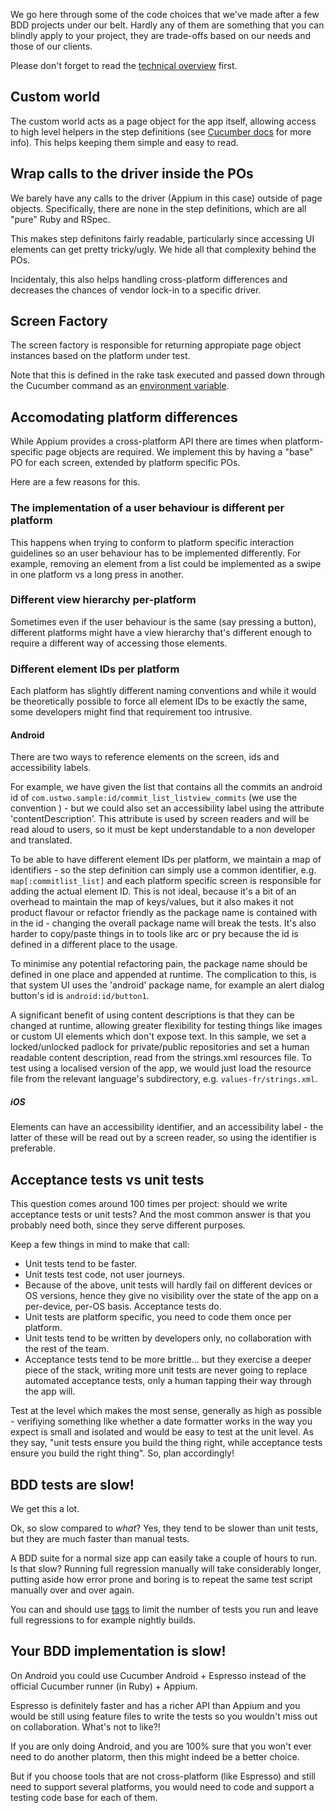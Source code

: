 We go here through some of the code choices that we've made after a few BDD projects under our belt. Hardly any of them are something that you can blindly apply to your project, they are trade-offs based on our needs and those of our clients.

Please don't forget to read the [technical overview](overview.md) first.

## Custom world

The custom world acts as a page object for the app itself, allowing access to high level helpers in the step definitions (see [Cucumber docs](https://github.com/cucumber/cucumber/wiki/A-Whole-New-World) for more info). This helps keeping them simple and easy to read.

## Wrap calls to the driver inside the POs

We barely have any calls to the driver (Appium in this case) outside of page objects. Specifically, there are none in the step definitions, which are all "pure" Ruby and RSpec.

This makes step definitons fairly readable, particularly since accessing UI elements can get pretty tricky/ugly. We hide all that complexity behind the POs.

Incidentaly, this also helps handling cross-platform differences and decreases the chances of vendor lock-in to a specific driver.

## Screen Factory

The screen factory is responsible for returning appropiate page object instances based on the platform under test. 

Note that this is defined in the rake task executed and passed down through the Cucumber command as an [environment variable](https://github.com/cucumber/cucumber/wiki/Environment-Variables).

## Accomodating platform differences

While Appium provides a cross-platform API there are times when platform-specific page objects are required. We implement this by having a "base" PO for each screen, extended by platform specific POs. 

Here are a few reasons for this.

### The implementation of a user behaviour is different per platform

This happens when trying to conform to platform specific interaction guidelines so an user behaviour has to be implemented differently. For example, removing an element from a list could be implemented as a swipe in one platform vs a long press in another.

### Different view hierarchy per-platform

Sometimes even if the user behaviour is the same (say pressing a button), different platforms might have a view hierarchy that's different enough to require a different way of accessing those elements.

### Different element IDs per platform

Each platform has slightly different naming conventions and while it would be theoretically possible to force all element IDs to be exactly the same, some developers might find that requirement too intrusive.

#### Android

There are two ways to reference elements on the screen, ids and accessibility labels.

For example, we have given the list that contains all the commits an android id of `com.ustwo.sample:id/commit_list_listview_commits` (we use the convention <screen name>_<type>_<purpose>) - but we could also set an accessibility label using the attribute 'contentDescription'. This attribute is used by screen readers and will be read aloud to users, so it must be kept understandable to a non developer and translated. 

To be able to have different element IDs per platform, we maintain a map of identifiers - so the step definition can simply use a common identifier, e.g. `map[:commitlist_list]` and each platform specific screen is responsible for adding the actual element ID. This is not ideal, because it's a bit of an overhead to maintain the map of keys/values, but it also makes it not product flavour or refactor friendly as the package name is contained with in the id - changing the overall package name will break the tests. It's also harder to copy/paste things in to tools like arc or pry because the id is defined in a different place to the usage.

To minimise any potential refactoring pain, the package name should be defined in one place and appended at runtime. The complication to this, is that system UI uses the 'android' package name, for example an alert dialog button's id is `android:id/button1`.

A significant benefit of using content descriptions is that they can be changed at runtime, allowing greater flexibility for testing things like images or custom UI elements which don't expose text. In this sample, we set a locked/unlocked padlock for private/public repositories and set a human readable content description, read from the strings.xml resources file. To test using a localised version of the app, we would just load the resource file from the relevant language's subdirectory, e.g. `values-fr/strings.xml`.


##### iOS

Elements can have an accessibility identifier, and an accessibility label - the latter of these will be read out by a screen reader, so using the identifier is preferable.

## Acceptance tests vs unit tests

This question comes around 100 times per project: should we write acceptance tests or unit tests? And the most common answer is that you probably need both, since they serve different purposes.

Keep a few things in mind to make that call:

* Unit tests tend to be faster.
* Unit tests test code, not user journeys.
* Because of the above, unit tests will hardly fail on different devices or OS versions, hence they give no visibility over the state of the app on a per-device, per-OS basis. Acceptance tests do.
* Unit tests are platform specific, you need to code them once per platform.
* Unit tests tend to be written by developers only, no collaboration with the rest of the team.
* Acceptance tests tend to be more brittle... but they exercise a deeper piece of the stack, writing more unit tests are never going to replace automated acceptance tests, only a human tapping their way through the app will.

Test at the level which makes the most sense, generally as high as possible - verifiying something like whether a date formatter works in the way you expect is small and isolated and would be easy to test at the unit level. As they say, "unit tests ensure you build the thing right, while acceptance tests ensure you build the right thing". So, plan accordingly!

## BDD tests are slow!

We get this a lot. 

Ok, so slow compared to *what*? Yes, they tend to be slower than unit tests, but they are much faster than manual tests.

A BDD suite for a normal size app can easily take a couple of hours to run. Is that slow? Running full regression manually will take considerably longer, putting aside how error prone and boring is to repeat the same test script manually over and over again.

You can and should use [tags](https://github.com/cucumber/cucumber/wiki/Tags) to limit the number of tests you run and leave full regressions to for example nightly builds. 

## Your BDD implementation is slow!

On Android you could use Cucumber Android + Espresso instead of the official Cucumber runner (in Ruby) + Appium.

Espresso is definitely faster and has a richer API than Appium and you would be still using feature files to write the tests so you wouldn't miss out on collaboration. What's not to like?!

If you are only doing Android, and you are 100% sure that you won't ever need to do another platorm, then this might indeed be a better choice.

But if you choose tools that are not cross-platform (like Espresso) and still need to support several platforms, you would need to code and support a testing code base for each of them.
